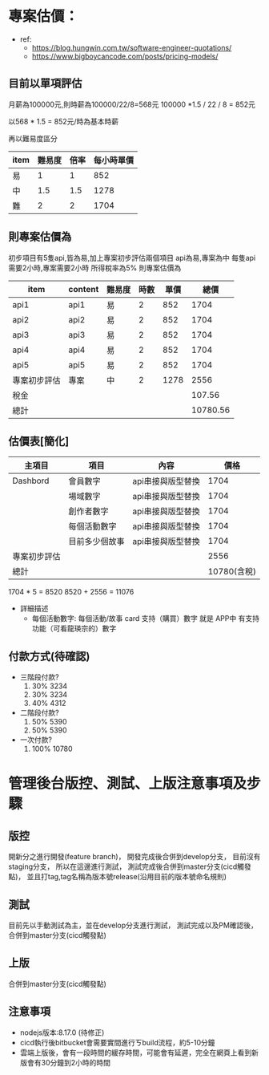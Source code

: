 # 專案估價：

- ref:
    - https://blog.hungwin.com.tw/software-engineer-quotations/
    - https://www.bigboycancode.com/posts/pricing-models/


## 目前以單項評估

月薪為100000元,則時薪為100000/22/8=568元
100000 *1.5 / 22 / 8 = 852元

以568 * 1.5 = 852元/時為基本時薪

再以難易度區分
   
| item | 難易度 | 倍率 | 每小時單價 |
| ---  | ---    | ---  | ---        |
| 易   | 1      | 1    | 852        |
| 中   | 1.5    | 1.5  | 1278       |
| 難   | 2      | 2    | 1704       |



## 則專案估價為 

初步項目有5隻api,皆為易,加上專案初步評估兩個項目
api為易,專案為中
每隻api需要2小時,專案需要2小時
所得稅率為5%
則專案估價為

| item         | content | 難易度 | 時數 | 單價 | 總價     |
| ---          | ---     | ---    | ---  | ---  | ---      |
| api1         | api1    | 易     | 2    | 852  | 1704     |
| api2         | api2    | 易     | 2    | 852  | 1704     |
| api3         | api3    | 易     | 2    | 852  | 1704     |
| api4         | api4    | 易     | 2    | 852  | 1704     |
| api5         | api5    | 易     | 2    | 852  | 1704     |
| 專案初步評估 | 專案    | 中     | 2    | 1278 | 2556     |
| 稅金         |         |        |      |      | 107.56   |
| 總計         |         |        |      |      | 10780.56 |


## 估價表[簡化]

| 主項目       | 項目           | 內容              | 價格        |
| ---          | ---            | ---               | ---         |
| Dashbord     | 會員數字       | api串接與版型替換 | 1704        |
|              | 場域數字       | api串接與版型替換 | 1704        |
|              | 創作者數字     | api串接與版型替換 | 1704        |
|              | 每個活動數字   | api串接與版型替換 | 1704        |
|              | 目前多少個故事 | api串接與版型替換 | 1704        |
| 專案初步評估 |                |                   | 2556        |
| 總計         |                |                   | 10780(含稅) |

1704 * 5 = 8520
8520 + 2556 = 11076

- 詳細描述
    - 每個活動數字: 每個活動/故事 card 支持（購買）數字 就是 APP中 有支持功能（可看龍瑛宗的）數字 


## 付款方式(待確認)
- 三階段付款?
    1. 30% 3234
    2. 30% 3234
    3. 40% 4312
- 二階段付款?
    1. 50% 5390
    2. 50% 5390
- 一次付款?
    1. 100% 10780




# 管理後台版控、測試、上版注意事項及步驟
## 版控
開新分之進行開發(feature branch)，
開發完成後合併到develop分支，
目前沒有staging分支，
所以在這邊進行測試，
測試完成後合併到master分支(cicd觸發點)，
並且打tag,tag名稱為版本號release(沿用目前的版本號命名規則)

## 測試
目前先以手動測試為主，並在develop分支進行測試，
測試完成以及PM確認後，合併到master分支(cicd觸發點)

## 上版
合併到master分支(cicd觸發點)

## 注意事項
- nodejs版本:8.17.0 (待修正)
- cicd執行後bitbucket會需要實間進行ㄎbuild流程，約5-10分鐘
- 雲端上版後，會有一段時間的緩存時間，可能會有延遲，完全在網頁上看到新版會有30分鐘到2小時的時間



